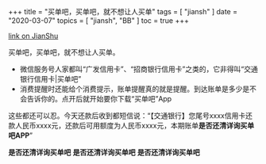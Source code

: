 +++
title = "买单吧，买单吧，就不想让人买单"
tags = [
    "jiansh"
]
date = "2020-03-07"
topics = [
    "jiansh",
    "BB"
]
toc = true
+++



[link on JianShu](https://www.jianshu.com/p/dc0971fd31fb)

买单吧，买单吧，就不想让人买单。

- 微信服务号人家都叫“广发信用卡”、“招商银行信用卡”之类的，它非得叫“交通银行信用卡|买单吧”
- 消费提醒时还能给个消费提示，账单提醒真的就是提醒。到达账单是多少是不会告诉你的。点开后就开始要你下载“买单吧”App

这些都还可以忍。今天还款后收到都短信说：“【交通银行】您尾号xxxx信用卡还款人民币xxxx元，还款后可用额度为人民币xxxx元，本期账单**是否还清详询买单吧APP**”

**是否还清详询买单吧**
**是否还清详询买单吧**
**是否还清详询买单吧**
